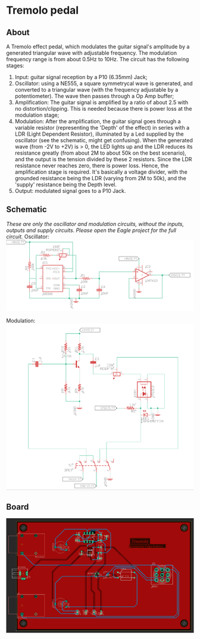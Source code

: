 # Tremolo pedal

## About
A Tremolo effect pedal, which modulates the guitar signal's amplitude by a generated triangular wave with adjustable frequency. The modulation frequency range is from about 0.5Hz to 10Hz. The circuit has the following stages:

1. Input: guitar signal reception by a P10 (6.35mm) Jack;
2. Oscillator: using a NE555, a square symmetrycal wave is generated, and converted to a triangular wave (with the frequency adjustable by a potentiometer). The wave then passes through a Op Amp buffer;
3. Amplification: The guitar signal is amplified by a ratio of about 2.5 with no distortion/clipping. This is needed because there is power loss at the modulation stage;
4. Modulation: After the amplification, the guitar signal goes through a variable resistor (representing the 'Depth' of the effect) in series with a LDR (Light Dependent Resistor), illuminated by a Led supplied by the oscillator (see the schematic, might get confusing). When the generated wave (from -2V to +2V) is > 0, the LED lights up and the LDR reduces its resistance greatly (from about 2M to about 50k on the best scenario), and the output is the tension divided by these 2 resistors. Since the LDR resistance never reaches zero, there is power loss. Hence, the amplification stage is required. It's basically a voltage divider, with the grounded resistance being the LDR (varying from 2M to 50k), and the 'supply' resistance being the Depth level.
5. Output: modulated signal goes to a P10 Jack.

## Schematic
*These are only the oscillator and modulation circuits, without the inputs, outputs and supply circuits. Please open the Eagle project for the full circuit.*
Oscillator:
![Oscillator schematic](https://github.com/felipeb-oliveira/Tremolo-pedal/blob/master/images/oscillator.PNG)

Modulation:
![Modulation schematic](https://github.com/felipeb-oliveira/Tremolo-pedal/blob/master/images/modulation.PNG)

## Board
![Board](https://github.com/felipeb-oliveira/Tremolo-pedal/blob/master/images/board.PNG)


